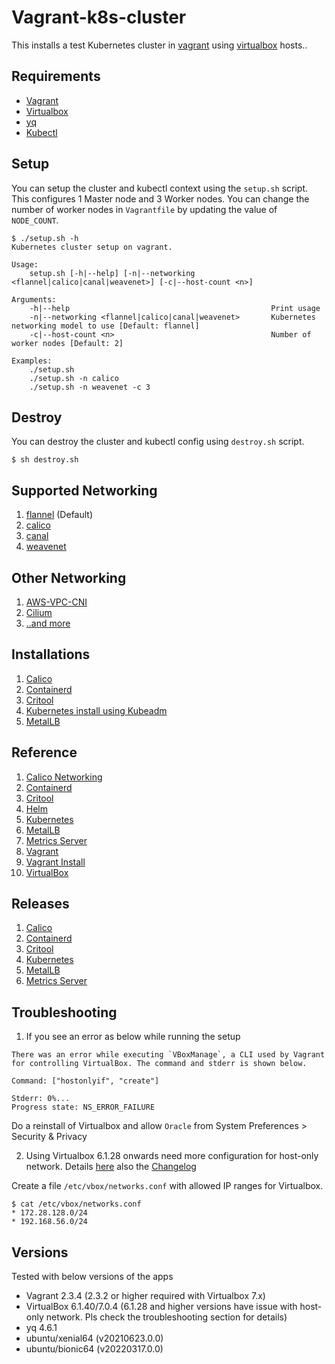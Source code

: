 # Vagrant-k8s-cluster

This installs a test Kubernetes cluster in [vagrant](http://vagrantup.com/) using [virtualbox](https://www.virtualbox.org/) hosts..

## Requirements

* [Vagrant](http://vagrantup.com/)
* [Virtualbox](https://www.virtualbox.org/)
* [yq](http://mikefarah.github.io/yq/)
* [Kubectl](https://kubernetes.io/docs/tasks/tools/install-kubectl/)

## Setup

You can setup the cluster and kubectl context using the `setup.sh` script. This configures 1 Master node and 3 Worker nodes. You can change the number of worker nodes in `Vagrantfile` by updating the value of `NODE_COUNT`.

```
$ ./setup.sh -h
Kubernetes cluster setup on vagrant.

Usage:
    setup.sh [-h|--help] [-n|--networking <flannel|calico|canal|weavenet>] [-c|--host-count <n>]

Arguments:
    -h|--help                                             Print usage
    -n|--networking <flannel|calico|canal|weavenet>       Kubernetes networking model to use [Default: flannel]
    -c|--host-count <n>                                   Number of worker nodes [Default: 2]

Examples:
    ./setup.sh
    ./setup.sh -n calico
    ./setup.sh -n weavenet -c 3

```

## Destroy

You can destroy the cluster and kubectl config using `destroy.sh` script.

```
$ sh destroy.sh
```

## Supported Networking

1. [flannel](https://github.com/flannel-io/flannel) (Default)
1. [calico](https://github.com/projectcalico/calico)
1. [canal](https://projectcalico.docs.tigera.io/getting-started/kubernetes/flannel/flannel)
1. [weavenet](https://www.weave.works/oss/net/)

## Other Networking

1. [AWS-VPC-CNI](https://github.com/aws/amazon-vpc-cni-k8s)
1. [Cilium](https://github.com/cilium/cilium)
1. [..and more](https://kubernetes.io/docs/concepts/cluster-administration/networking/)

## Installations

1. [Calico](https://projectcalico.docs.tigera.io/getting-started/kubernetes/self-managed-onprem/onpremises)
1. [Containerd](https://github.com/containerd/containerd/blob/main/docs/cri/installation.md)
1. [Critool](https://github.com/kubernetes-sigs/cri-tools#install)
1. [Kubernetes install using Kubeadm](https://kubernetes.io/docs/setup/production-environment/tools/kubeadm/install-kubeadm/)
1. [MetalLB](https://metallb.universe.tf/installation/)

## Reference

1. [Calico Networking](https://www.tigera.io/tigera-products/calico/)
1. [Containerd](https://github.com/containerd/containerd)
1. [Critool](https://github.com/kubernetes-sigs/cri-tools)
1. [Helm](https://github.com/helm/helm)
1. [Kubernetes](https://github.com/kubernetes/kubernetes)
1. [MetalLB](https://github.com/metallb/metallb)
1. [Metrics Server](https://github.com/kubernetes-sigs/metrics-server)
1. [Vagrant](https://www.vagrantup.com)
1. [Vagrant Install](https://developer.hashicorp.com/vagrant/downloads)
1. [VirtualBox](https://www.virtualbox.org/wiki/Changelog)

## Releases

1. [Calico](https://github.com/projectcalico/calico/releases)
1. [Containerd](https://github.com/containerd/containerd/releases)
1. [Critool](https://github.com/kubernetes-sigs/cri-tools/releases)
1. [Kubernetes](https://github.com/kubernetes/kubernetes/blob/master/CHANGELOG/README.md)
1. [MetalLB](https://metallb.universe.tf/release-notes/)
1. [Metrics Server](https://github.com/kubernetes-sigs/metrics-server/releases)

## Troubleshooting

1. If you see an error as below while running the setup

```
There was an error while executing `VBoxManage`, a CLI used by Vagrant
for controlling VirtualBox. The command and stderr is shown below.

Command: ["hostonlyif", "create"]

Stderr: 0%...
Progress state: NS_ERROR_FAILURE
```

Do a reinstall of Virtualbox and allow `Oracle` from System Preferences > Security & Privacy

2. Using Virtualbox 6.1.28 onwards need more configuration for host-only network. Details [here](https://www.virtualbox.org/manual/ch06.html#network_hostonly) also the [Changelog](https://www.virtualbox.org/manual/UserManual.html#idp10525536)

Create a file `/etc/vbox/networks.conf` with allowed IP ranges for Virtualbox.

```
$ cat /etc/vbox/networks.conf
* 172.28.128.0/24
* 192.168.56.0/24
```

## Versions

Tested with below versions of the apps

* Vagrant 2.3.4 (2.3.2 or higher required with Virtualbox 7.x)
* VirtualBox 6.1.40/7.0.4 (6.1.28 and higher versions have issue with host-only network. Pls check the troubleshooting section for details)
* yq 4.6.1
* ubuntu/xenial64 (v20210623.0.0)
* ubuntu/bionic64 (v20220317.0.0)
